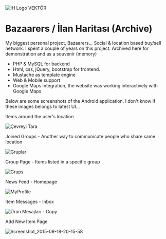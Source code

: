 ![IH Logo VEKTÖR](https://github.com/yunusyurtturk/BazaarersArchive/assets/3541564/b017dc5a-df80-4f0a-9b18-05660184c96e)

# Bazaarers / İlan Haritası (Archive)
My biggest personal project, Bazaarers... Social &amp; location based buy/sell network.  I spent a couple of years on this project. Archived here for demonstration and as a souvenir (memory)

- PHP & MySQL for backend
- Html, css, jQuery, bootstrap for frontend.
- Mustache as template engine
- Web & Mobile support
- Google Maps integration, the website was working interactively with Google Maps

Below are some screenshots of the Android application. I don't know if these images belongs to latest UI...

Items around the user's location

![Çevreyi Tara](https://github.com/yunusyurtturk/BazaarersArchive/assets/3541564/fd0e680c-21de-4256-9b41-cc7675c4c5c7)

Joined Groups - Another way to communicate people who share same location

![Gruplar](https://github.com/yunusyurtturk/BazaarersArchive/assets/3541564/2f774179-6aa7-4e18-8647-65c8e48ce91d)

Group Page - Items listed in a specific group

![Grups](https://github.com/yunusyurtturk/BazaarersArchive/assets/3541564/eb994712-a418-4cc8-9f56-29dcc1140b1b)

News Feed - Homepage

![MyProfile](https://github.com/yunusyurtturk/BazaarersArchive/assets/3541564/deee1030-b887-45ea-b898-484eb9e83d88)

Item Messages - Inbox

![Ürün Mesajları - Copy](https://github.com/yunusyurtturk/BazaarersArchive/assets/3541564/2f3e222e-5ca5-45c2-aa63-025d0aea507f)

Add New Item Page

![Screenshot_2015-09-18-20-15-58](https://github.com/yunusyurtturk/BazaarersArchive/assets/3541564/727252eb-181a-46a0-b0d0-142e0ce0d8e7)


